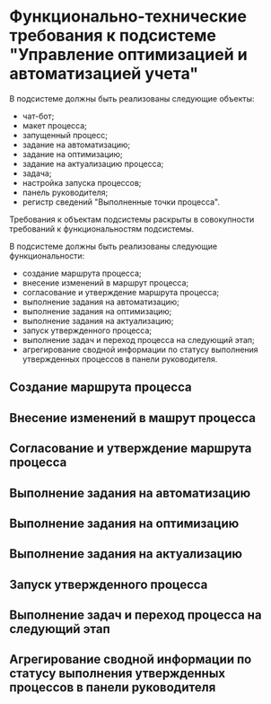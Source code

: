 # Функционально-технические требования к подсистеме "Управление оптимизацией и автоматизацией учета"

В подсистеме должны быть реализованы следующие объекты:
- чат-бот;
- макет процесса;
- запущенный процесс;
- задание на автоматизацию;
- задание на оптимизацию;
- задание на актуализацию процесса;
- задача;
- настройка запуска процессов;
- панель руководителя;
- регистр сведений "Выполненные точки процесса".

Требования к объектам подсистемы раскрыты в совокупности требований к функциональностям подсистемы.

В подсистеме должны быть реализованы следующие функциональности:
- создание маршрута процесса;
- внесение изменений в маршрут процесса;
- согласование и утверждение маршрута процесса;
- выполнение задания на автоматизацию;
- выполнение задания на оптимизацию;
- выполнение задания на актуализацию;
- запуск утвержденного процесса;
- выполнение задач и переход процесса на следующий этап;
- агрегирование сводной информации по статусу выполнения утвержденных процессов в панели руководителя.

## Создание маршрута процесса

## Внесение изменений в машрут процесса

## Согласование и утверждение маршрута процесса

## Выполнение задания на автоматизацию

## Выполнение задания на оптимизацию

## Выполнение задания на актуализацию

## Запуск утвержденного процесса

## Выполнение задач и переход процесса на следующий этап

## Агрегирование сводной информации по статусу выполнения утвержденных процессов в панели руководителя
